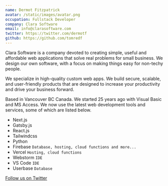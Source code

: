 ```yaml
---
name: Dermot Fitzpatrick
avatar: /static/images/avatar.png
occupation: Fullstack Developer
company: Clara Software
email: info@clarasoftware.com
twitter: https://twitter.com/dermotf
github: https://github.com/tomredf
---
```


Clara Software is a company devoted to creating simple, useful and affordable web applications that solve real problems for small business. We design our own software, with a focus on making things easy for non-techy people.

We specialize in high-quality custom web apps. We build secure, scalable, and user-friendly products that are designed to increase your productivity and drive your business forward.

Based in Vancouver BC Canada. We started 25 years ago with Visual Basic and MS Access.
We now use the latest web development tools and services, some of which are listed below.

- Next.js
- Gatsby.js
- React.js
- Tailwindcss
- Python
- Firebase `Database, hosting, cloud functions and more...`
- Vercel `Hosting, cloud functions`
- Webstorm `IDE`
- VS Code `IDE`
- Userbase `Database`

[//]: # 'Thank you for taking the time to read. If you have any questions or want to see more from me, please '

[Follow us on Twitter](https://twitter.com/dermotf)
